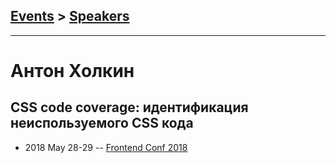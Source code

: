 ## [Events](../README.md) > [Speakers](../speakers.md)
---

# Антон Холкин

## CSS code coverage: идентификация неиспользуемого CSS кода
- 2018 May 28-29 -- [Frontend Conf 2018](https://www.youtube.com/watch?v=xc_dinZ4Gfc)    

